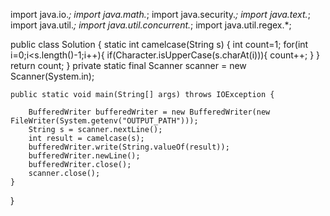 import java.io.*;
import java.math.*;
import java.security.*;
import java.text.*;
import java.util.*;
import java.util.concurrent.*;
import java.util.regex.*;

public class Solution {
    static int camelcase(String s) {
        int count=1;
        for(int i=0;i<s.length()-1;i++){
            if(Character.isUpperCase(s.charAt(i))){
                count++;
            }
        }
        return count;
    }
    private static final Scanner scanner = new Scanner(System.in);
    
    public static void main(String[] args) throws IOException {
    
        BufferedWriter bufferedWriter = new BufferedWriter(new FileWriter(System.getenv("OUTPUT_PATH")));
        String s = scanner.nextLine();
        int result = camelcase(s);
        bufferedWriter.write(String.valueOf(result));
        bufferedWriter.newLine();
        bufferedWriter.close();
        scanner.close();
    }
}

